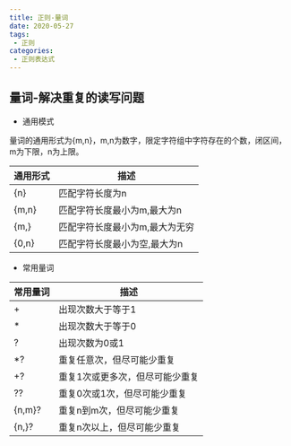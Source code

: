 ```yaml
---
title: 正则-量词
date: 2020-05-27
tags:
 - 正则
categories: 
 - 正则表达式
---
```

## 量词-解决重复的读写问题

* 通用模式

量词的通用形式为{m,n}，m,n为数字，限定字符组中字符存在的个数，闭区间，m为下限，n为上限。

| 通用形式 | 描述                           |
| -------- | ------------------------------ |
| {n}      | 匹配字符长度为n                |
| {m,n}    | 匹配字符长度最小为m,最大为n    |
| {m,}     | 匹配字符长度最小为m,最大为无穷 |
| {0,n}    | 匹配字符长度最小为空,最大为n   |


* 常用量词
  
| 常用量词 | 描述                            |
| -------- | ------------------------------- |
| +        | 出现次数大于等于1               |
| *        | 出现次数大于等于0               |
| ?        | 出现次数为0或1                  |
| *?       | 重复任意次，但尽可能少重复      |
| +?       | 重复1次或更多次，但尽可能少重复 |
| ??       | 重复0次或1次，但尽可能少重复    |
| {n,m}?   | 重复n到m次，但尽可能少重复      |
| {n,}?    | 重复n次以上，但尽可能少重复     |
